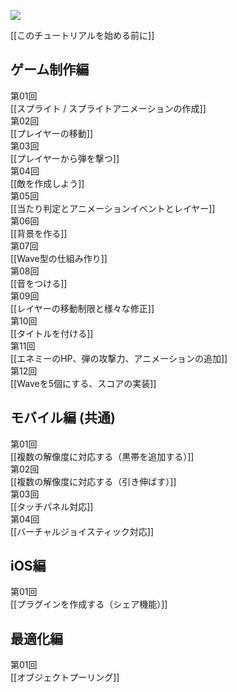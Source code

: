 ![](http://japan.unity3d.com/developer/document/tutorial/2d-shooting-game/img/top_thumb_game_04.png)

[[このチュートリアルを始める前に]]

## ゲーム制作編

第01回<br/>[[スプライト / スプライトアニメーションの作成]]<br/>
第02回<br/>[[プレイヤーの移動]]<br/>
第03回<br/>[[プレイヤーから弾を撃つ]]<br/>
第04回<br/>[[敵を作成しよう]]<br/>
第05回<br/>[[当たり判定とアニメーションイベントとレイヤー]]<br/>
第06回<br/>[[背景を作る]]<br/>
第07回<br/>[[Wave型の仕組み作り]]<br/>
第08回<br/>[[音をつける]]<br/>
第09回<br/>[[レイヤーの移動制限と様々な修正]]<br/>
第10回<br/>[[タイトルを付ける]]<br/>
第11回<br/>[[エネミーのHP、弾の攻撃力、アニメーションの追加]]<br/>
第12回<br/>[[Waveを5個にする、スコアの実装]]<br/>

## モバイル編 (共通)

第01回<br/>[[複数の解像度に対応する（黒帯を追加する）]]<br/>
第02回<br/>[[複数の解像度に対応する（引き伸ばす）]]<br/>
第03回<br/>[[タッチパネル対応]]<br/>
第04回<br/>[[バーチャルジョイスティック対応]]<br/>

## iOS編

第01回<br/>[[プラグインを作成する（シェア機能）]]

## 最適化編

第01回<br/>[[オブジェクトプーリング]]
